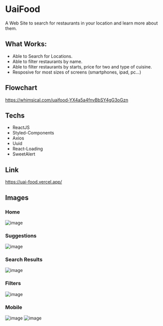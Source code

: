 # UaiFood
A Web Site to search for restaurants in your location and learn more about them.

## What Works: 
- Able to Search for Locations.
- Able to filter restaurants by name.
- Able to filter restaurants by starts, price for two and type of cuisine.
- Resposive for most sizes of screens (smartphones, ipad, pc...)

## Flowchart
https://whimsical.com/uaifood-YX4a5a4fnvBbSY4gG3oGzn

## Techs
- ReactJS
- Styled-Components
- Axios
- Uuid
- React-Loading
- SweetAlert

## Link
https://uai-food.vercel.app/

## Images
### Home
![image](https://user-images.githubusercontent.com/69584272/104243802-e9f8c680-543f-11eb-99ad-93d2560d073b.png)
### Suggestions
![image](https://user-images.githubusercontent.com/69584272/104243827-f715b580-543f-11eb-8af4-89aac28fc509.png)
### Search Results
![image](https://user-images.githubusercontent.com/69584272/104243867-07c62b80-5440-11eb-81a7-23a9f41342c6.png)
### Filters
![image](https://user-images.githubusercontent.com/69584272/104243893-16acde00-5440-11eb-958c-5c382846b604.png)
### Mobile
![image](https://user-images.githubusercontent.com/69584272/104243936-2c220800-5440-11eb-937c-8328b39dd68b.png)
![image](https://user-images.githubusercontent.com/69584272/104243994-49ef6d00-5440-11eb-93d2-b32c68c6bad3.png)

